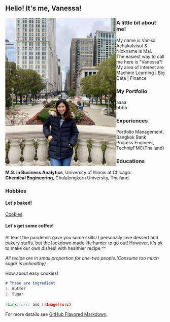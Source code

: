 ## Hello! It's me, Vanessa!

<img align="left" width="350" src=images/IMG_1983.jpg> 

### A little bit about me! 
My name is Vanisa Achakulvisut & Nickname is Mai. <br/>
The easiest way to call me here is "Vanessa"! <br/>
My area of interest are <br/>
Machine Learning | Big Data | Finance


### My Portfolio 
- aaaa
- bbbb

### Experiences 
Portfolio Management, Bangkok Bank <br/>
Process Engineer, TechnipFMC(Thailand) <br/>

### Educations
**M.S. in Business Analytics**, University of Illinois at Chicago. <br/>
**Chemical Engineering**, Chulalongkorn University, Thailand. <br/>




### Hobbies
#### Let's baked! 
[Cookies](chocolate-chip-cookies.md)
#### Let's get some coffee! 
#### 


At least the pandemic gave you some skills! I personally love dessert and bakery stuffs, but the lockdown made life harder to go out!
However, it's ok to make our own dishes! with healthier recipe ^^

_All recipe are in small proportion for one-two people.(Consume too much sugar is unhealthy)_ 

How about easy cookies!
```markdown
# These are ingredient
1. Butter
2. Sugar

[Link](url) and ![Image](src)
```

For more details see [GitHub Flavored Markdown](https://guides.github.com/features/mastering-markdown/).

